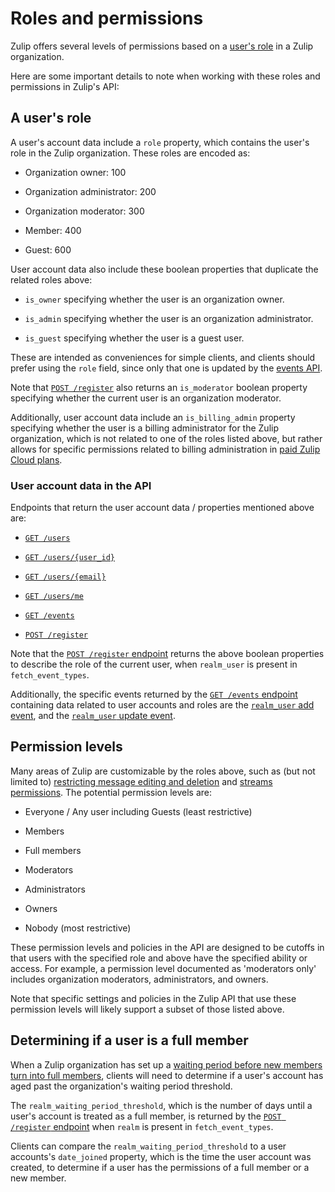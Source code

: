 # Roles and permissions

Zulip offers several levels of permissions based on a
[user's role](/help/roles-and-permissions) in a Zulip organization.

Here are some important details to note when working with these
roles and permissions in Zulip's API:

## A user's role

A user's account data include a `role` property, which contains the
user's role in the Zulip organization. These roles are encoded as:

* Organization owner: 100

* Organization administrator: 200

* Organization moderator: 300

* Member: 400

* Guest: 600

User account data also include these boolean properties that duplicate
the related roles above:

* `is_owner` specifying whether the user is an organization owner.

* `is_admin` specifying whether the user is an organization administrator.

* `is_guest` specifying whether the user is a guest user.

These are intended as conveniences for simple clients, and clients
should prefer using the `role` field, since only that one is updated
by the [events API](/api/get-events).

Note that [`POST /register`](/api/register-queue) also returns an
`is_moderator` boolean property specifying whether the current user is
an organization moderator.

Additionally, user account data include an `is_billing_admin` property
specifying whether the user is a billing administrator for the Zulip
organization, which is not related to one of the roles listed above,
but rather allows for specific permissions related to billing
administration in [paid Zulip Cloud plans](https://zulip.com/plans/).

### User account data in the API

Endpoints that return the user account data / properties mentioned
above are:

* [`GET /users`](/api/get-users)

* [`GET /users/{user_id}`](/api/get-user)

* [`GET /users/{email}`](/api/get-user-by-email)

* [`GET /users/me`](/api/get-own-user)

* [`GET /events`](/api/get-events)

* [`POST /register`](/api/register-queue)

Note that the [`POST /register` endpoint](/api/register-queue) returns
the above boolean properties to describe the role of the current user,
when `realm_user` is present in `fetch_event_types`.

Additionally, the specific events returned by the
[`GET /events` endpoint](/api/get-events) containing data related
to user accounts and roles are the [`realm_user` add
event](/api/get-events#realm_user-add), and the
[`realm_user` update event](/api/get-events#realm_user-update).

## Permission levels

Many areas of Zulip are customizable by the roles
above, such as (but not limited to) [restricting message editing and
deletion](/help/restrict-message-editing-and-deletion) and
[streams permissions](/help/channel-permissions). The potential
permission levels are:

* Everyone / Any user including Guests (least restrictive)

* Members

* Full members

* Moderators

* Administrators

* Owners

* Nobody (most restrictive)

These permission levels and policies in the API are designed to be
cutoffs in that users with the specified role and above have the
specified ability or access. For example, a permission level documented
as 'moderators only' includes organization moderators, administrators,
and owners.

Note that specific settings and policies in the Zulip API that use these
permission levels will likely support a subset of those listed above.

## Determining if a user is a full member

When a Zulip organization has set up a [waiting period before new members
turn into full members](/help/restrict-permissions-of-new-members),
clients will need to determine if a user's account has aged past the
organization's waiting period threshold.

The `realm_waiting_period_threshold`, which is the number of days until
a user's account is treated as a full member, is returned by the
[`POST /register` endpoint](/api/register-queue) when `realm` is present
in `fetch_event_types`.

Clients can compare the `realm_waiting_period_threshold` to a user
accounts's `date_joined` property, which is the time the user account
was created, to determine if a user has the permissions of a full
member or a new member.

